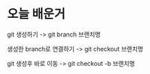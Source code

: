 # 오늘 배운거
git 생성하기 -> git branch 브랜치명

생성한 branch로 연결하기 -> git checkout 브랜치명

git 생성후 바로 이동 -> git checkout -b 브랜치명
